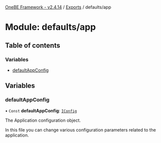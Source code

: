 [OneBE Framework - v2.4.14](../README.md) / [Exports](../modules.md) / defaults/app

# Module: defaults/app

## Table of contents

### Variables

- [defaultAppConfig](defaults_app.md#defaultappconfig)

## Variables

### defaultAppConfig

• `Const` **defaultAppConfig**: [`IConfig`](../interfaces/System_IConfig.IConfig.md)

The Application configuration object.

In this file you can change various configuration parameters related to the
application.
